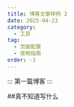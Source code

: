 ```yaml
---
title: 博客文章样例 2
date: 2025-04-23
category:
  - 工具
tag:
  - 页面配置
  - 使用指南
order: -1
---
```


:::
第一篇博客
:::

##真不知道写什么